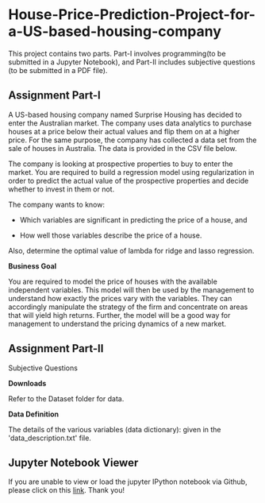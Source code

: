 # House-Price-Prediction-Project-for-a-US-based-housing-company

This project contains two parts. Part-I involves programming(to be submitted in a Jupyter Notebook), and Part-II includes subjective questions (to be submitted in a PDF file). 


## Assignment Part-I

A US-based housing company named Surprise Housing has decided to enter the Australian market. The company uses data analytics to purchase houses at a price below their actual values and flip them on at a higher price. For the same purpose, the company has collected a data set from the sale of houses in Australia. The data is provided in the CSV file below.

The company is looking at prospective properties to buy to enter the market. You are required to build a regression model using regularization in order to predict the actual value of the prospective properties and decide whether to invest in them or not.

The company wants to know:

-   Which variables are significant in predicting the price of a house, and
    
-   How well those variables describe the price of a house.
    

Also, determine the optimal value of lambda for ridge and lasso regression.

**Business Goal** 

You are required to model the price of houses with the available independent variables. This model will then be used by the management to understand how exactly the prices vary with the variables. They can accordingly manipulate the strategy of the firm and concentrate on areas that will yield high returns. Further, the model will be a good way for management to understand the pricing dynamics of a new market.

## Assignment Part-II

Subjective Questions

**Downloads**

Refer to the Dataset folder for data.

**Data Definition**

The details of the various variables (data dictionary): given in the 'data_description.txt' file. 

## Jupyter Notebook Viewer
If you are unable to view or load the jupyter IPython notebook via Github, please click on this [link](https://nbviewer.jupyter.org/github/ChaitanyaC22/House-Price-Prediction-Project-for-a-US-based-housing-company/blob/chai_main/House_Price_Prediction_Model.ipynb).
Thank you!
